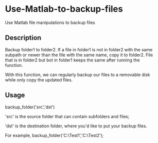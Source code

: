 # Use-Matlab-to-backup-files
Use Matlab file manipulations to backup files

## Description
Backup folder1 to folder2. If a file in folder1 is not in folder2 with the same subpath or newer than the file with the same name, copy it to folder2. File that is in folder2 but bot in folder1 keeps the same after running the function.

With this function, we can regularly backup our files to a removable disk while only copy the updated files. 

## Usage
backup_folder('src','dst')

'src' is the source folder that can contain subfolders and files;

'dst' is the destination folder, where you'd like to put your backup files.

For example, backup_folder('C:\Test1','C:\Test2');
